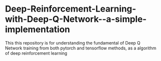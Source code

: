 # Deep-Reinforcement-Learning-with-Deep-Q-Network--a-simple-implementation
This this repository is for understanding the fundamental of Deep Q Network training from both pytorch and tensorflow methods, as a algorithm of deep reinforcement learning
